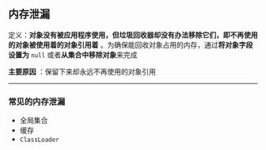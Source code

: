 ## 内存泄漏

定义：**对象没有被应用程序使用，但垃圾回收器却没有办法移除它们，即不再使用的对象被使用着的对象引用着** 。为确保能回收对象占用的内存，通过**将对象字段设置为** `null` 或者**从集合中移除对象**来完成

**主要原因** ：保留下来却永远不再使用的对象引用



----

### 常见的内存泄漏

+ 全局集合
+ 缓存
+ `ClassLoader`



